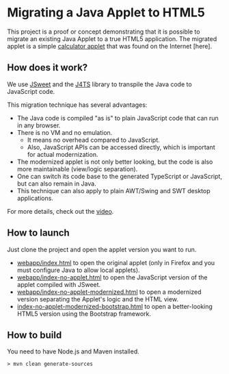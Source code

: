 
# Migrating a Java Applet to HTML5

This project is a proof or concept demonstrating that it is possible to migrate an existing Java Applet to a true HTML5 application. The migrated applet is a simple [calculator applet](https://github.com/cincheo/applet-migration-example/blob/master/src/main/java/applet/AppletExample.java) that was found on the Internet [here].

## How does it work?

We use [JSweet](http://www.jsweet.org) and the [J4TS](https://github.com/cincheo/j4ts) library to transpile the Java code to JavaScript code.

This migration technique has several advantages:
- The Java code is compiled "as is" to plain JavaScript code that can run in any browser.
- There is no VM and no emulation.
  - It means no overhead compared to JavaScript.
  - Also, JavaScript APIs can be accessed directly, which is important for actual modernization.
- The modernized applet is not only better looking, but the code is also more maintainable (view/logic separation).
- One can switch its code base to the generated TypeScript or JavaScript, but can also remain in Java.
- This technique can also apply to plain AWT/Swing and SWT desktop applications.

For more details, check out the [video](https://www.youtube.com/watch?v=rL5RrhsRcU4).

## How to launch

Just clone the project and open the applet version you want to run.

- [webapp/index.html](https://github.com/cincheo/applet-migration-example/blob/master/webapp/index.html) to open the original applet (only in Firefox and you must configure Java to allow local applets).
- [webapp/index-no-applet.html](https://github.com/cincheo/applet-migration-example/blob/master/webapp/index-no-applet.html) to open the JavaScript version of the applet compiled with JSweet.
- [webapp/index-no-applet-modernized.html](https://github.com/cincheo/applet-migration-example/blob/master/webapp/index-no-applet-modernized.html) to open a modernized version separating the Applet's logic and the HTML view.
- [index-no-applet-modernized-bootstrap.html](https://github.com/cincheo/applet-migration-example/blob/master/webapp/index-no-applet-modernized-bootstrap.html) to open a better-looking HTML5 version using the Bootstrap framework.

## How to build

You need to have Node.js and Maven installed.

```
> mvn clean generate-sources
```

